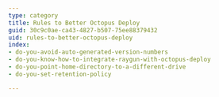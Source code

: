 ```yaml
---
type: category
title: Rules to Better Octopus Deploy
guid: 30c9c0ae-ca43-4827-b507-75ee88379432
uid: rules-to-better-octopus-deploy
index:
- do-you-avoid-auto-generated-version-numbers
- do-you-know-how-to-integrate-raygun-with-octopus-deploy
- do-you-point-home-directory-to-a-different-drive
- do-you-set-retention-policy

---
```

<p>​​</p>


